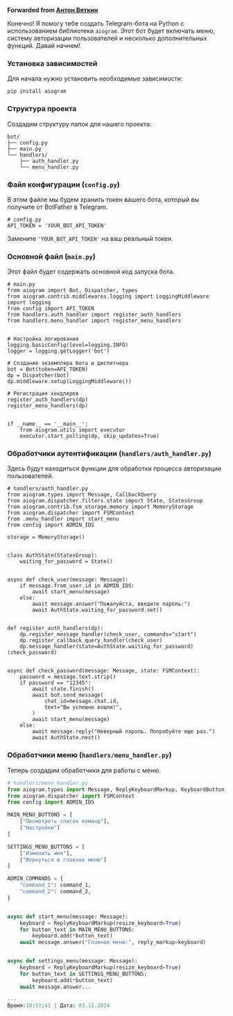 
**Forwarded from [Антон Вяткин](https://t.me/vuekot)**

Конечно! Я помогу тебе создать Telegram-бота на Python с использованием библиотеки `aiogram`. Этот бот будет включать меню, систему авторизации пользователей и несколько дополнительных функций. Давай начнем!

### Установка зависимостей

Для начала нужно установить необходимые зависимости:
```
pip install aiogram
```
### Структура проекта

Создадим структуру папок для нашего проекта:

```
bot/
├── config.py
├── main.py
└── handlers/
    ├── auth_handler.py
    └── menu_handler.py
```
### Файл конфигурации (`config.py`)

В этом файле мы будем хранить токен вашего бота, который вы получите от BotFather в Telegram.

```
# config.py
API_TOKEN = 'YOUR_BOT_API_TOKEN'
```
Замените `'YOUR_BOT_API_TOKEN'` на ваш реальный токен.

### Основной файл (`main.py`)

Этот файл будет содержать основной код запуска бота.

```
# main.py
from aiogram import Bot, Dispatcher, types
from aiogram.contrib.middlewares.logging import LoggingMiddleware
import logging
from config import API_TOKEN
from handlers.auth_handler import register_auth_handlers
from handlers.menu_handler import register_menu_handlers


# Настройка логирования
logging.basicConfig(level=logging.INFO)
logger = logging.getLogger('bot')

# Создание экземпляра бота и диспетчера
bot = Bot(token=API_TOKEN)
dp = Dispatcher(bot)
dp.middleware.setup(LoggingMiddleware())

# Регистрация хендлеров
register_auth_handlers(dp)
register_menu_handlers(dp)


if __name__ == '__main__':
    from aiogram.utils import executor
    executor.start_polling(dp, skip_updates=True)
```
### Обработчики аутентификации (`handlers/auth_handler.py`)

Здесь будут находиться функции для обработки процесса авторизации пользователей.

```
# handlers/auth_handler.py
from aiogram.types import Message, CallbackQuery
from aiogram.dispatcher.filters.state import State, StatesGroup
from aiogram.contrib.fsm_storage.memory import MemoryStorage
from aiogram.dispatcher import FSMContext
from .menu_handler import start_menu
from config import ADMIN_IDS

storage = MemoryStorage()


class AuthState(StatesGroup):
    waiting_for_password = State()


async def check_user(message: Message):
    if message.from_user.id in ADMIN_IDS:
        await start_menu(message)
    else:
        await message.answer("Пожалуйста, введите пароль:")
        await AuthState.waiting_for_password.set()


def register_auth_handlers(dp):
    dp.register_message_handler(check_user, commands="start")
    dp.register_callback_query_handler(check_user)
    dp.message_handler(state=AuthState.waiting_for_password)(check_password)


async def check_password(message: Message, state: FSMContext):
    password = message.text.strip()
    if password == "12345":
        await state.finish()
        await bot.send_message(
            chat_id=message.chat.id,
            text="Вы успешно вошли!",
        )
        await start_menu(message)
    else:
        await message.reply("Неверный пароль. Попробуйте еще раз.")
        await AuthState.next()
```
### Обработчики меню (`handlers/menu_handler.py`)

Теперь создадим обработчики для работы с меню.

```python
# handlers/menu_handler.py
from aiogram.types import Message, ReplyKeyboardMarkup, KeyboardButton, InlineKeyboardMarkup, InlineKeyboardButton
from aiogram.dispatcher import FSMContext
from config import ADMIN_IDS

MAIN_MENU_BUTTONS = [
    ["Посмотреть список команд"],
    ["Настройки"]
]

SETTINGS_MENU_BUTTONS = [
    ["Изменить имя"],
    ["Вернуться в главное меню"]
]

ADMIN_COMMANDS = {
    "command_1": command_1,
    "command_2": command_2,
}


async def start_menu(message: Message):
    keyboard = ReplyKeyboardMarkup(resize_keyboard=True)
    for button_text in MAIN_MENU_BUTTONS:
        keyboard.add(*button_text)
    await message.answer("Главное меню:", reply_markup=keyboard)


async def settings_menu(message: Message):
    keyboard = ReplyKeyboardMarkup(resize_keyboard=True)
    for button_text in SETTINGS_MENU_BUTTONS:
        keyboard.add(*button_text)
    await message.answer...

---
Время:18:53:41 | Дата: 03.11.2024
